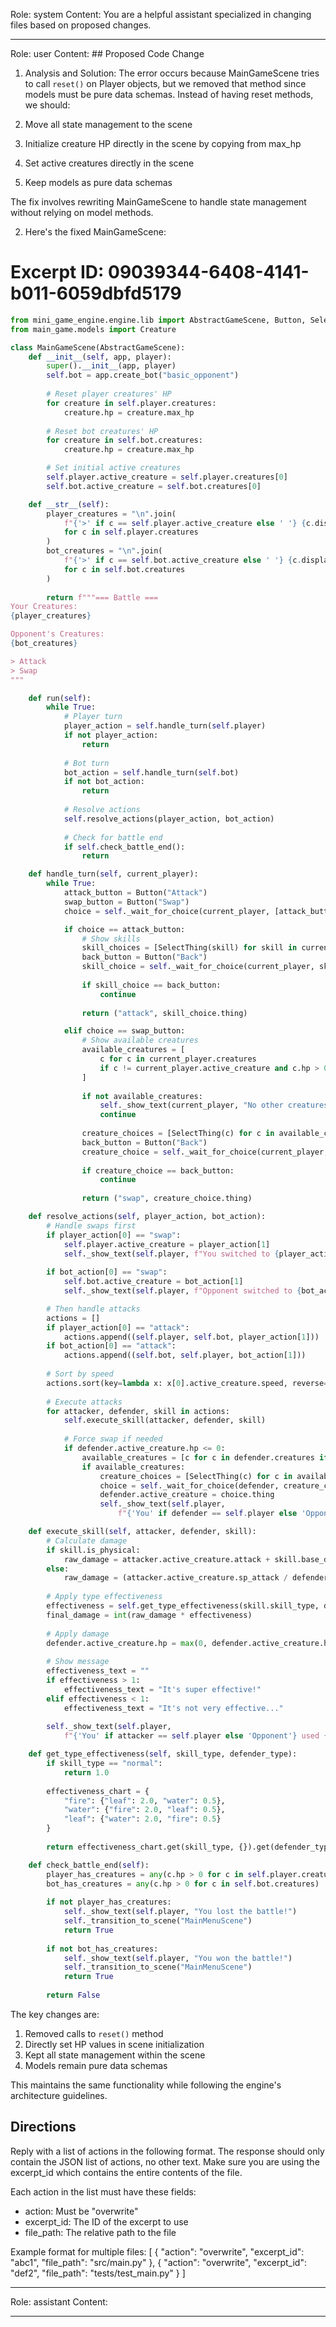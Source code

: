 Role: system
Content: You are a helpful assistant specialized in changing files based on proposed changes.
__________________
Role: user
Content: ## Proposed Code Change
1. Analysis and Solution:
The error occurs because MainGameScene tries to call `reset()` on Player objects, but we removed that method since models must be pure data schemas. Instead of having reset methods, we should:

1. Move all state management to the scene
2. Initialize creature HP directly in the scene by copying from max_hp
3. Set active creatures directly in the scene
4. Keep models as pure data schemas

The fix involves rewriting MainGameScene to handle state management without relying on model methods.

2. Here's the fixed MainGameScene:

# Excerpt ID: 09039344-6408-4141-b011-6059dbfd5179
```python main_game/scenes/main_game_scene.py
from mini_game_engine.engine.lib import AbstractGameScene, Button, SelectThing
from main_game.models import Creature

class MainGameScene(AbstractGameScene):
    def __init__(self, app, player):
        super().__init__(app, player)
        self.bot = app.create_bot("basic_opponent")
        
        # Reset player creatures' HP
        for creature in self.player.creatures:
            creature.hp = creature.max_hp
            
        # Reset bot creatures' HP    
        for creature in self.bot.creatures:
            creature.hp = creature.max_hp

        # Set initial active creatures
        self.player.active_creature = self.player.creatures[0]
        self.bot.active_creature = self.bot.creatures[0]

    def __str__(self):
        player_creatures = "\n".join(
            f"{'>' if c == self.player.active_creature else ' '} {c.display_name} - HP: {c.hp}/{c.max_hp}"
            for c in self.player.creatures
        )
        bot_creatures = "\n".join(
            f"{'>' if c == self.bot.active_creature else ' '} {c.display_name} - HP: {c.hp}/{c.max_hp}"
            for c in self.bot.creatures
        )
        
        return f"""=== Battle ===
Your Creatures:
{player_creatures}

Opponent's Creatures:
{bot_creatures}

> Attack
> Swap
"""

    def run(self):
        while True:
            # Player turn
            player_action = self.handle_turn(self.player)
            if not player_action:
                return
                
            # Bot turn
            bot_action = self.handle_turn(self.bot)
            if not bot_action:
                return
                
            # Resolve actions
            self.resolve_actions(player_action, bot_action)
            
            # Check for battle end
            if self.check_battle_end():
                return

    def handle_turn(self, current_player):
        while True:
            attack_button = Button("Attack")
            swap_button = Button("Swap")
            choice = self._wait_for_choice(current_player, [attack_button, swap_button])

            if choice == attack_button:
                # Show skills
                skill_choices = [SelectThing(skill) for skill in current_player.active_creature.skills]
                back_button = Button("Back")
                skill_choice = self._wait_for_choice(current_player, skill_choices + [back_button])
                
                if skill_choice == back_button:
                    continue
                    
                return ("attack", skill_choice.thing)

            elif choice == swap_button:
                # Show available creatures
                available_creatures = [
                    c for c in current_player.creatures 
                    if c != current_player.active_creature and c.hp > 0
                ]
                
                if not available_creatures:
                    self._show_text(current_player, "No other creatures available!")
                    continue
                    
                creature_choices = [SelectThing(c) for c in available_creatures]
                back_button = Button("Back")
                creature_choice = self._wait_for_choice(current_player, creature_choices + [back_button])
                
                if creature_choice == back_button:
                    continue
                    
                return ("swap", creature_choice.thing)

    def resolve_actions(self, player_action, bot_action):
        # Handle swaps first
        if player_action[0] == "swap":
            self.player.active_creature = player_action[1]
            self._show_text(self.player, f"You switched to {player_action[1].display_name}!")
            
        if bot_action[0] == "swap":
            self.bot.active_creature = bot_action[1]
            self._show_text(self.player, f"Opponent switched to {bot_action[1].display_name}!")

        # Then handle attacks
        actions = []
        if player_action[0] == "attack":
            actions.append((self.player, self.bot, player_action[1]))
        if bot_action[0] == "attack":
            actions.append((self.bot, self.player, bot_action[1]))
            
        # Sort by speed
        actions.sort(key=lambda x: x[0].active_creature.speed, reverse=True)
        
        # Execute attacks
        for attacker, defender, skill in actions:
            self.execute_skill(attacker, defender, skill)
            
            # Force swap if needed
            if defender.active_creature.hp <= 0:
                available_creatures = [c for c in defender.creatures if c.hp > 0]
                if available_creatures:
                    creature_choices = [SelectThing(c) for c in available_creatures]
                    choice = self._wait_for_choice(defender, creature_choices)
                    defender.active_creature = choice.thing
                    self._show_text(self.player, 
                        f"{'You' if defender == self.player else 'Opponent'} switched to {choice.thing.display_name}!")

    def execute_skill(self, attacker, defender, skill):
        # Calculate damage
        if skill.is_physical:
            raw_damage = attacker.active_creature.attack + skill.base_damage - defender.active_creature.defense
        else:
            raw_damage = (attacker.active_creature.sp_attack / defender.active_creature.sp_defense) * skill.base_damage
            
        # Apply type effectiveness
        effectiveness = self.get_type_effectiveness(skill.skill_type, defender.active_creature.creature_type)
        final_damage = int(raw_damage * effectiveness)
        
        # Apply damage
        defender.active_creature.hp = max(0, defender.active_creature.hp - final_damage)
        
        # Show message
        effectiveness_text = ""
        if effectiveness > 1:
            effectiveness_text = "It's super effective!"
        elif effectiveness < 1:
            effectiveness_text = "It's not very effective..."
            
        self._show_text(self.player, 
            f"{'You' if attacker == self.player else 'Opponent'} used {skill.display_name}! {effectiveness_text}")

    def get_type_effectiveness(self, skill_type, defender_type):
        if skill_type == "normal":
            return 1.0
            
        effectiveness_chart = {
            "fire": {"leaf": 2.0, "water": 0.5},
            "water": {"fire": 2.0, "leaf": 0.5},
            "leaf": {"water": 2.0, "fire": 0.5}
        }
        
        return effectiveness_chart.get(skill_type, {}).get(defender_type, 1.0)

    def check_battle_end(self):
        player_has_creatures = any(c.hp > 0 for c in self.player.creatures)
        bot_has_creatures = any(c.hp > 0 for c in self.bot.creatures)
        
        if not player_has_creatures:
            self._show_text(self.player, "You lost the battle!")
            self._transition_to_scene("MainMenuScene")
            return True
            
        if not bot_has_creatures:
            self._show_text(self.player, "You won the battle!")
            self._transition_to_scene("MainMenuScene") 
            return True
            
        return False
```

The key changes are:
1. Removed calls to `reset()` method
2. Directly set HP values in scene initialization
3. Kept all state management within the scene
4. Models remain pure data schemas

This maintains the same functionality while following the engine's architecture guidelines.

## Directions
Reply with a list of actions in the following format. The response should only contain the JSON list of actions, no other text.
Make sure you are using the excerpt_id which contains the entire contents of the file.

Each action in the list must have these fields:
- action: Must be "overwrite"
- excerpt_id: The ID of the excerpt to use
- file_path: The relative path to the file

Example format for multiple files:
[
    {
        "action": "overwrite",
        "excerpt_id": "abc1",
        "file_path": "src/main.py"
    },
    {
        "action": "overwrite",
        "excerpt_id": "def2",
        "file_path": "tests/test_main.py"
    }
]
__________________
Role: assistant
Content: 
__________________
